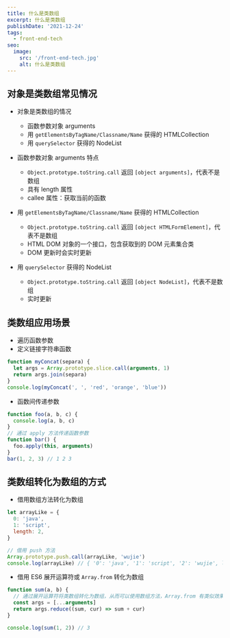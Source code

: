 ```yaml
---
title: 什么是类数组
excerpt: 什么是类数组
publishDate: '2021-12-24'
tags:
  - front-end-tech
seo:
  image:
    src: '/front-end-tech.jpg'
    alt: 什么是类数组
---
```


## 对象是类数组常见情况

- 对象是类数组的情况

  - 函数参数对象 arguments
  - 用 `getElementsByTagName/Classname/Name` 获得的 HTMLCollection
  - 用 `querySelector` 获得的 NodeList

- 函数参数对象 arguments 特点

  - `Object.prototype.toString.call` 返回 `[object arguments]`，代表不是数组
  - 具有 length 属性
  - callee 属性：获取当前的函数

- 用 `getElementsByTagName/Classname/Name` 获得的 HTMLCollection

  - `Object.prototype.toString.call` 返回 `[object HTMLFormElement]`，代表不是数组
  - HTML DOM 对象的一个接口，包含获取到的 DOM 元素集合类
  - DOM 更新时会实时更新

- 用 `querySelector` 获得的 NodeList
  - `Object.prototype.toString.call` 返回 `[object NodeList]`，代表不是数组
  - 实时更新

## 类数组应用场景

- 遍历函数参数
- 定义链接字符串函数

```js
function myConcat(separa) {
  let args = Array.prototype.slice.call(arguments, 1)
  return args.join(separa)
}
console.log(myConcat(', ', 'red', 'orange', 'blue'))
```

- 函数间传递参数

```js
function foo(a, b, c) {
  console.log(a, b, c)
}
// 通过 apply 方法传递函数参数
function bar() {
  foo.apply(this, arguments)
}
bar(1, 2, 3) // 1 2 3
```

## 类数组转化为数组的方式

- 借用数组方法转化为数组

```js
let arrayLike = {
  0: 'java',
  1: 'script',
  length: 2,
}

// 借用 push 方法
Array.prototype.push.call(arrayLike, 'wujie')
console.log(arrayLike) // { '0': 'java', '1': 'script', '2': 'wujie', length: 3 }
```

- 借用 ES6 展开运算符或 `Array.from` 转化为数组

```js
function sum(a, b) {
  // 通过展开运算符将类数组转化为数组，从而可以使用数组方法，Array.from 有类似效果
  const args = [...arguments]
  return args.reduce((sum, cur) => sum + cur)
}

console.log(sum(1, 2)) // 3
```
